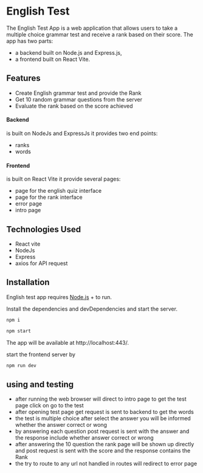 # English Test

The English Test App is a web application that allows users to take a multiple choice grammar test and receive a rank based on their score. 
The app has two parts:
- a backend built on Node.js and Express.js, 
- a frontend built on React Vite.


## Features

- Create English grammar test and provide the Rank
- Get 10 random grammar questions from the server
- Evaluate the rank based on the score achieved

#### Backend

is built on NodeJs and ExpressJs
it provides two end points:

- ranks
- words

#### Frontend

is built on React Vite
it provide several pages:

- page for the english quiz interface
- page for the rank interface
- error page
- intro page

## Technologies Used

- React vite
- NodeJs
- Express
- axios for API request

## Installation

English test app requires [Node.js](https://nodejs.org/) + to run.

Install the dependencies and devDependencies and start the server.

```sh
npm i
```

```sh
npm start

```

The app will be available at http://localhost:443/.

start the frontend server by

```sh
npm run dev
```

## using and testing

- after running the web browser will direct to intro page to get the test page click on go to the test
- after opening test page get request is sent to backend to get the words
- the test is multiple choice after select the answer you will be informed whether the answer correct or wong
- by answering each question post request is sent with the answer and the response include whether answer correct or wrong
- after answering the 10 question the rank page will be shown up directly and post request is sent with the score and the response contains the Rank
- the try to route to any url not handled in routes will redirect to error page
